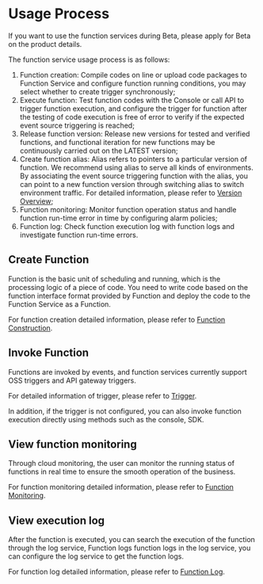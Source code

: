 # Usage Process



If you want to use the function services during Beta, please apply for Beta on the product details.

The function service usage process is as follows:

1. Function creation: Compile codes on line or upload code packages to Function Service and configure function running conditions, you may select whether to create trigger synchronously;
2. Execute function: Test function codes with the Console or call API to trigger function execution, and configure the trigger for function after the testing of code execution is free of error to verify if the expected event source triggering is reached;
3. Release function version: Release new versions for tested and verified functions, and functional iteration for new functions may be continuously carried out on the LATEST version;
4. Create function alias: Alias refers to pointers to a particular version of function. We recommend using alias to serve all kinds of environments. By associating the event source triggering function with the alias, you can point to a new function version through switching alias to switch environment traffic. For detailed information, please refer to [Version Overview](../Operation-Guide/version-management/manegement.md);
4. Function monitoring: Monitor function operation status and handle function run-time error in time by configuring alarm policies;
5. Function log: Check function execution log with function logs and investigate function run-time errors.

 

## Create Function

Function is the basic unit of scheduling and running, which is the processing logic of a piece of code. You need to write code based on the function interface format provided by Function and deploy the code to the Function Service as a Function.

For function creation detailed information, please refer to [Function Construction](../Operation-Guide/buildfunction/config-function.md).

 
## Invoke Function

Functions are invoked by events, and function services currently support OSS triggers and API gateway triggers.

For detailed information of trigger, please refer to [Trigger](../Operation-Guide/invokefunction/triggermanagement/triggeroverview.md).

In addition, if the trigger is not configured, you can also invoke function execution directly using methods such as the console, SDK.

## View function monitoring

Through cloud monitoring, the user can monitor the running status of functions in real time to ensure the smooth operation of the business.

For function monitoring detailed information, please refer to [Function Monitoring](../Operation-Guide/monitor.md).

## View execution log

After the function is executed, you can search the execution of the function through the log service, Function logs function logs in the log service, you can configure the log service to get the function logs.

For function log detailed information, please refer to [Function Log](../Operation-Guide/function-log.md).




